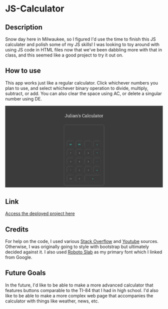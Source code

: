 # JS-Calculator
## Description
Snow day here in Milwaukee, so I figured I'd use the time to finish this JS calculater and polish some of my JS skills! I was looking to toy around with using JS code in HTML files now that we've been dabbling more with that in class, and this seemed like a good project to try it out on.

## How to use
This app works just like a regular calculator. Click whichever numbers you plan to use, and select whichever binary operation to divide, multiply, subtract, or add. You can also clear the space using AC, or delete a singular number using DE. 

![](./assets/images/Screenshot.png)

## Link
[Access the deployed project here](https://jtwiley1996.github.io/JS-Calculator/)

## Credits

For help on the code, I used various [Stack Overflow](https://www.stackoverflow.com) and [Youtube](https;//www.youtube.com) sources. Otherwise, I was originally going to style with bootstrap but ultimately decided against it. I also used [Roboto Slab](https://fonts.google.com/specimen/Roboto+Slab) as my primary font which I linked from Google. 

## Future Goals
In the future, I'd like to be able to make a more advanced calculator that features buttons comparable to the TI-84 that I had in high school. I'd also like to be able to make a more complex web page that accompanies the calculator with things like weather, news, etc.
